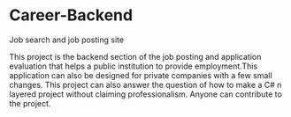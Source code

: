 # Career-Backend
Job search and job posting site

This project is the backend section of the job posting and application evaluation  that helps a public institution to provide employment.This application can also be designed for private companies with a few small changes.
This project can also answer the question of how to make a C# n layered project without claiming professionalism. Anyone can contribute to the project.

